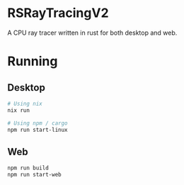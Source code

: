 # RSRayTracingV2

A CPU ray tracer written in rust for both desktop and web.

# Running

## Desktop

```bash
# Using nix
nix run

# Using npm / cargo
npm run start-linux
```

## Web

```bash
npm run build
npm run start-web
```

